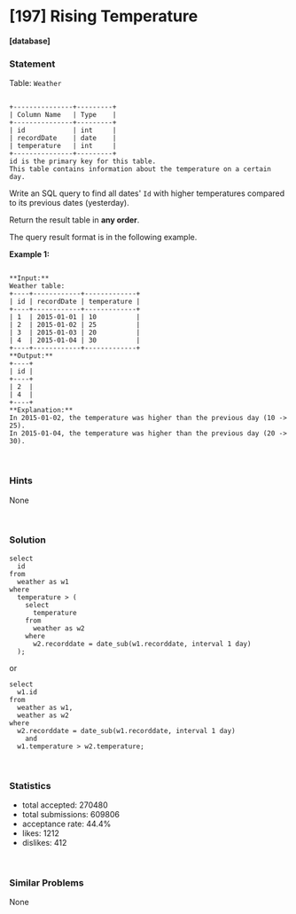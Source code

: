 # [197] Rising Temperature

**[database]**

### Statement

Table: `Weather`

```

+---------------+---------+
| Column Name   | Type    |
+---------------+---------+
| id            | int     |
| recordDate    | date    |
| temperature   | int     |
+---------------+---------+
id is the primary key for this table.
This table contains information about the temperature on a certain day.

```




Write an SQL query to find all dates' `Id` with higher temperatures compared to its previous dates (yesterday).

Return the result table in **any order**.

The query result format is in the following example.


**Example 1:**

```

**Input:** 
Weather table:
+----+------------+-------------+
| id | recordDate | temperature |
+----+------------+-------------+
| 1  | 2015-01-01 | 10          |
| 2  | 2015-01-02 | 25          |
| 3  | 2015-01-03 | 20          |
| 4  | 2015-01-04 | 30          |
+----+------------+-------------+
**Output:** 
+----+
| id |
+----+
| 2  |
| 4  |
+----+
**Explanation:** 
In 2015-01-02, the temperature was higher than the previous day (10 -> 25).
In 2015-01-04, the temperature was higher than the previous day (20 -> 30).

```


<br>

### Hints

None

<br>

### Solution

```mysql
select
  id
from
  weather as w1
where
  temperature > (
    select
      temperature
    from
      weather as w2
    where
      w2.recorddate = date_sub(w1.recorddate, interval 1 day)
  );
```

or

```mysql
select
  w1.id
from
  weather as w1,
  weather as w2
where
  w2.recorddate = date_sub(w1.recorddate, interval 1 day)
    and
  w1.temperature > w2.temperature;
```

<br>

### Statistics

- total accepted: 270480
- total submissions: 609806
- acceptance rate: 44.4%
- likes: 1212
- dislikes: 412

<br>

### Similar Problems

None
